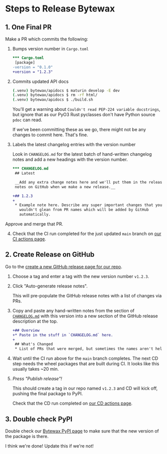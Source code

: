 # Steps to Release Bytewax

## 1. One Final PR

Make a PR which commits the following:

1. Bumps version number in `Cargo.toml`

   ```diff
   *** Cargo.toml
    [package]
   -version = "0.1.0"
   +version = "1.2.3"
   ```

2. Commits updated API docs

   ```sh
   (.venv) bytewax/apidocs $ maturin develop -E dev
   (.venv) bytewax/apidocs $ rm -rf html/
   (.venv) bytewax/apidocs $ ./build.sh
   ```

   You'll get a warning about `Couldn't read PEP-224 variable
   docstrings`, but ignore that as our PyO3 Rust pyclasses don't have
   Python source `pdoc` can read.

   If we've been committing these as we go, there might not be any
   changes to commit here. That's fine.

3. Labels the latest changelog entries with the version number

   Look in `CHANGELOG.md` for the latest batch of hand-written
   changelog notes and add a new headings with the version number.

   ```diff
   *** CHANGELOG.md
    ## Latest

    __Add any extra change notes here and we'll put them in the release
    notes on GitHub when we make a new release.__

   +## 1.2.3
   +
    * Example note here. Describe any super important changes that you
      wouldn't glean from PR names which will be added by GitHub
      automatically.
   ```

Approve and merge that PR.

4. Check that the CI run completed for the just updated `main` branch
   on [our CI actions
   page](https://github.com/bytewax/bytewax/actions/workflows/CI.yml).

## 2. Create Release on GitHub

Go to the [create a new GitHub release page for our
repo](https://github.com/bytewax/bytewax/releases/new).

1. Choose a tag and enter a tag with the new version number `v1.2.3`.

2. Click "Auto-generate release notes".

   This will pre-populate the GitHub release notes with a list of
   changes via PRs.

3. Copy and paste any hand-written notes from the section of
   [`CHANGELOG.md`](https://raw.githubusercontent.com/bytewax/bytewax/main/CHANGELOG.md)
   with this version into a new section of the GitHub release
   description at the top.

   ```diff
   +## Overview
   +* Paste in the stuff in `CHANGELOG.md` here.
   +
    ## What's Changed
    * List of PRs that were merged, but sometimes the names aren't helpful.
   ```

4. Wait until the CI run above for the `main` branch completes. The
   next CD step needs the wheel packages that are built during CI. It
   looks like this usually takes ~20 min.

5. *Press "Publish release"!*

   This should create a tag in our repo named `v1.2.3` and CD will
   kick off, pushing the final package to PyPI.

   Check that the CD run completed on [our CD actions
   page](https://github.com/bytewax/bytewax/actions/workflows/CI.yml).

## 3. Double check PyPI

Double check our [Bytewax PyPI
page](https://pypi.org/project/bytewax/) to make sure that the new
version of the package is there.

I think we're done! Update this if we're not!
